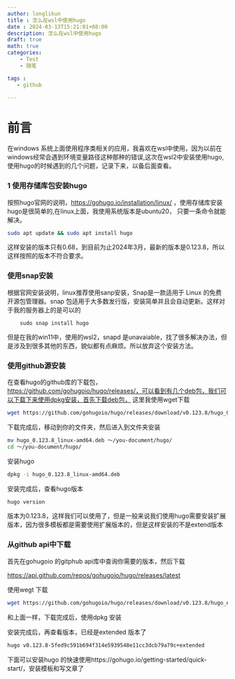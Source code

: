 ```yaml
---
author: longlikun
title : 怎么在wsl中使用hugo
date : 2024-03-13T15:21:01+08:00
description: 怎么在wsl中使用hugo
draft: true
math: true
categories:
    - Test
    - 随笔

tags :
   - github

---
```


# 前言

在windows 系统上面使用程序类相关的应用，我喜欢在wsl中使用，因为以前在windows经常会遇到环境变量路径这种那种的错误,这次在wsl2中安装使用hugo,使用hugo的时候遇到的几个问题，记录下来，以备后面查看。

### 1 使用存储库包安装hugo
按照hugo官网的说明，https://gohugo.io/installation/linux/ ，使用存储库安装hugo是很简单的,在linux上面，我使用系统版本是ubuntu20， 只要一条命令就能解决。

```bash
sudo apt update && sudo apt install hugo
```
这样安装的版本只有0.68，到目前为止2024年3月，最新的版本是0.123.8，所以这样按照的版本不符合要求。

### 使用snap安装
根据官网安装说明，linux推荐使用sanp安装，Snap是一款适用于 Linux 的免费开源包管理器。snap 包适用于大多数发行版，安装简单并且会自动更新。这样对于我的服务器上的是可以的

```shell
    sudo snap install hugo
```
但是在我的win11中，使用的wsl2，snapd 是unavaiable，找了很多解决办法，但是涉及到很多其他的东西，貌似都有点麻烦。所以放弃这个安装方法。

### 使用github源安装

在查看hugo的github库的下载包，https://github.com/gohugoio/hugo/releases/，可以看到有几个deb包，我们可以下载下来使用dpkg安装，首先下载deb包，
这里我使用wget下载

```bash
wget https://github.com/gohugoio/hugo/releases/download/v0.123.8/hugo_0.123.8_linux-amd64.deb
```
下载完成后，移动到你的文件夹，然后进入到文件夹安装
```bash
mv hugo_0.123.8_linux-amd64.deb ～/you-document/hugo/
cd ～/you-document/hugo/
```
安装hugo

```bash
dpkg -i hugo_0.123.8_linux-amd64.deb
```
安装完成后，查看hugo版本

```bash
hugo version
```
版本为0.123.8，这样我们可以使用了，但是一般来说我们使用hugo需要安装扩展版本，因为很多模板都是需要使用扩展版本的，但是这样安装的不是extend版本



### 从github api中下载

首先在gohugoio 的gitphub api库中查询你需要的版本，然后下载

https://api.github.com/repos/gohugoio/hugo/releases/latest


使用wegt 下载
```bash
wget https://github.com/gohugoio/hugo/releases/download/v0.123.8/hugo_extended_0.123.8_linux-amd64.deb
```
和上面一样，下载完成后，使用dpkg 安装

安装完成后，再查看版本，已经是extended 版本了

```bash
hugo v0.123.8-5fed9c591b694f314e5939548e11cc3dcb79a79c+extended
```

下面可以安装hugo 的快速使用https://gohugo.io/getting-started/quick-start/，安装模板和写文章了
